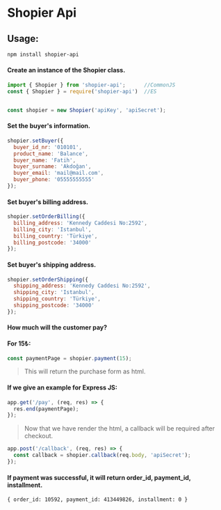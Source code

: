 # Shopier Api

## Usage:

```bash
npm install shopier-api
```

#### Create an instance of the Shopier class.

```javascript
import { Shopier } from 'shopier-api';      //CommonJS
const { Shopier } = require('shopier-api')  //ES


const shopier = new Shopier('apiKey', 'apiSecret');
```

#### Set the buyer's information.

```javascript
shopier.setBuyer({
  buyer_id_nr: '010101',
  product_name: 'Balance',
  buyer_name: 'Fatih',
  buyer_surname: 'Akdoğan',
  buyer_email: 'mail@mail.com',
  buyer_phone: '05555555555'
});
```

#### Set buyer's billing address.

```javascript
shopier.setOrderBilling({
  billing_address: 'Kennedy Caddesi No:2592',
  billing_city: 'Istanbul',
  billing_country: 'Türkiye',
  billing_postcode: '34000'
});
```

#### Set buyer's shipping address.

```javascript
shopier.setOrderShipping({
  shipping_address: 'Kennedy Caddesi No:2592',
  shipping_city: 'Istanbul',
  shipping_country: 'Türkiye',
  shipping_postcode: '34000'
});
```

#### How much will the customer pay?

#### For 15₺:

```javascript
const paymentPage = shopier.payment(15);
```

> This will return the purchase form as html.

#### If we give an example for Express JS:

```javascript
app.get('/pay', (req, res) => {
  res.end(paymentPage);
});
```

> Now that we have render the html, a callback will be required after checkout.

```javascript
app.post('/callback', (req, res) => {
  const callback = shopier.callback(req.body, 'apiSecret');
});
```

#### If payment was successful, it will return order_id, payment_id, installment.

```
{ order_id: 10592, payment_id: 413449826, installment: 0 }
```
